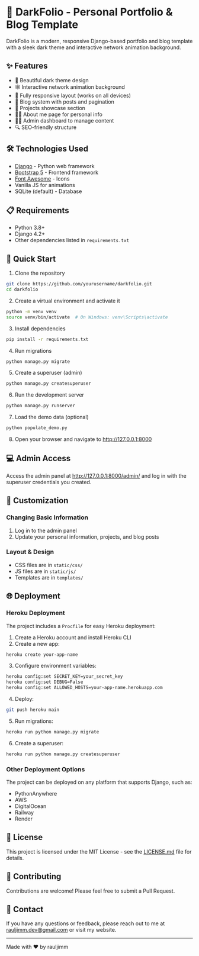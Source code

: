 # 🌃 DarkFolio - Personal Portfolio & Blog Template

DarkFolio is a modern, responsive Django-based portfolio and blog template with a sleek dark theme and interactive network animation background.

## ✨ Features

- 🌙 Beautiful dark theme design
- 🕸️ Interactive network animation background
- 📱 Fully responsive layout (works on all devices)
- 📝 Blog system with posts and pagination
- 🚀 Projects showcase section
- 🧑‍💼 About me page for personal info
- 👨‍💻 Admin dashboard to manage content
- 🔍 SEO-friendly structure

## 🛠️ Technologies Used

- [Django](https://www.djangoproject.com/) - Python web framework
- [Bootstrap 5](https://getbootstrap.com/) - Frontend framework
- [Font Awesome](https://fontawesome.com/) - Icons
- Vanilla JS for animations
- SQLite (default) - Database

## 📋 Requirements

- Python 3.8+ 
- Django 4.2+
- Other dependencies listed in `requirements.txt`

## 🚀 Quick Start

1. Clone the repository
```bash
git clone https://github.com/yourusername/darkfolio.git
cd darkfolio
```

2. Create a virtual environment and activate it
```bash
python -m venv venv
source venv/bin/activate  # On Windows: venv\Scripts\activate
```

3. Install dependencies
```bash
pip install -r requirements.txt
```

4. Run migrations
```bash
python manage.py migrate
```

5. Create a superuser (admin)
```bash
python manage.py createsuperuser
```

6. Run the development server
```bash
python manage.py runserver
```

7. Load the demo data (optional)
```bash
python populate_demo.py
```

8. Open your browser and navigate to http://127.0.0.1:8000

## 💻 Admin Access

Access the admin panel at http://127.0.0.1:8000/admin/ and log in with the superuser credentials you created.

## 🎨 Customization

### Changing Basic Information

1. Log in to the admin panel
2. Update your personal information, projects, and blog posts

### Layout & Design

- CSS files are in `static/css/`
- JS files are in `static/js/`
- Templates are in `templates/`

## 🌐 Deployment

### Heroku Deployment

The project includes a `Procfile` for easy Heroku deployment:

1. Create a Heroku account and install Heroku CLI
2. Create a new app:
```bash
heroku create your-app-name
```

3. Configure environment variables:
```bash
heroku config:set SECRET_KEY=your_secret_key
heroku config:set DEBUG=False
heroku config:set ALLOWED_HOSTS=your-app-name.herokuapp.com
```

4. Deploy:
```bash
git push heroku main
```

5. Run migrations:
```bash
heroku run python manage.py migrate
```

6. Create a superuser:
```bash
heroku run python manage.py createsuperuser
```

### Other Deployment Options

The project can be deployed on any platform that supports Django, such as:

- PythonAnywhere
- AWS
- DigitalOcean
- Railway
- Render

## 📄 License

This project is licensed under the MIT License - see the [LICENSE.md](LICENSE.md) file for details.

## 🤝 Contributing

Contributions are welcome! Please feel free to submit a Pull Request.

## 📧 Contact

If you have any questions or feedback, please reach out to me at rauljimm.dev@gmail.com or visit my website.

---

Made with ❤️ by rauljimm
